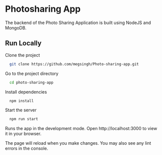 
# Photosharing App

The backend of the Photo Sharing Application is built using NodeJS and MongoDB.


## Run Locally

Clone the project

```bash
  git clone https://github.com/megsingh/Photo-sharing-app.git
```

Go to the project directory

```bash
  cd photo-sharing-app
```

Install dependencies

```bash
  npm install
```

Start the server

```bash
  npm run start
```

Runs the app in the development mode.
Open http://localhost:3000 to view it in your browser.

The page will reload when you make changes.
You may also see any lint errors in the console.

